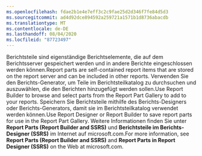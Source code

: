 ```yaml
---
ms.openlocfilehash: fdae2b1e4e7eff3c2c9fae25d2d346f7fe84d5d3
ms.sourcegitcommit: ad4d92dce894592a259721a1571b1d8736abacdb
ms.translationtype: MT
ms.contentlocale: de-DE
ms.lasthandoff: 08/04/2020
ms.locfileid: "87723497"
---
```

  <span data-ttu-id="02a1e-101">Berichtsteile sind eigenständige Berichtselemente, die auf dem Berichtsserver gespeichert werden und in andere Berichte eingeschlossen werden können.</span><span class="sxs-lookup"><span data-stu-id="02a1e-101">Report parts are self-contained report items that are stored on the report server and can be included in other reports.</span></span> <span data-ttu-id="02a1e-102">Verwenden Sie den Berichts-Generator, um Teile im Berichtsteilkatalog zu durchsuchen und auszuwählen, die den Berichten hinzugefügt werden sollen.</span><span class="sxs-lookup"><span data-stu-id="02a1e-102">Use Report Builder to browse  and select parts from the Report Part Gallery to add to your reports.</span></span> <span data-ttu-id="02a1e-103">Speichern Sie Berichtsteile mithilfe des Berichts-Designers oder Berichts-Generators, damit sie im Berichtsteilkatalog verwendet werden können.</span><span class="sxs-lookup"><span data-stu-id="02a1e-103">Use Report Designer or Report Builder to save report parts for use in the Report Part Gallery.</span></span> <span data-ttu-id="02a1e-104">Weitere Informationen finden Sie unter **Report Parts (Report Builder and SSRS)** und **Berichtsteile im Berichts-Designer (SSRS)** im Internet auf microsoft.com.</span><span class="sxs-lookup"><span data-stu-id="02a1e-104">For more information, see **Report Parts (Report Builder and SSRS)** and **Report Parts in Report Designer (SSRS)** on the Web at microsoft.com.</span></span>
   